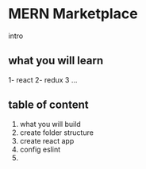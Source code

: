 # MERN Marketplace

intro

## what you will learn

1- react
2- redux
3 ...

## table of content

1. what you will build
2. create folder structure
3. create react app
4. config eslint
5.
